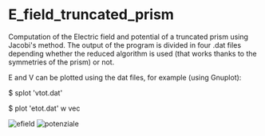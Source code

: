 # E_field_truncated_prism
Computation of the Electric field and potential of a truncated prism using Jacobi's method.
The output of the program is divided in four .dat files depending whether the reduced algorithm is used (that works thanks to the symmetries of the prism) or not.

E and V can be plotted using the dat files, for example (using Gnuplot):


$ splot 'vtot.dat'


$ plot 'etot.dat' w vec

![efield](https://user-images.githubusercontent.com/58179857/117648216-3e157c80-b18e-11eb-92f7-a90a81bce9fe.png)
![potenziale](https://user-images.githubusercontent.com/58179857/117648235-44a3f400-b18e-11eb-9e63-7a9e6e062a14.png)
